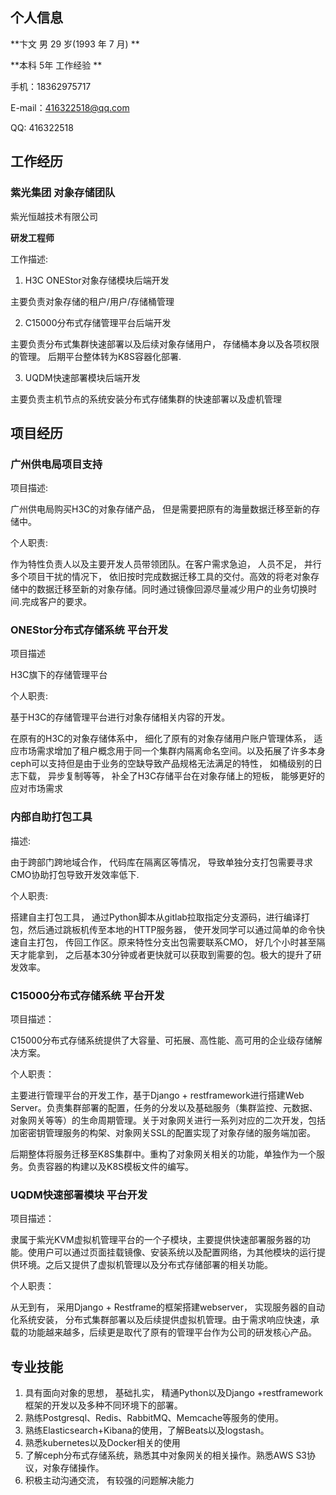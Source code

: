 
## 个人信息

**卞文 男    29 岁(1993 年 7 月)    **

**本科 5年 工作经验 ** 

手机：18362975717 

E-mail：[416322518@qq.com](applewebdata://mailto:416322518@qq.com) 

QQ: 416322518



## 工作经历

### **紫光集团 对象存储团队**

 紫光恒越技术有限公司

**研发工程师**

工作描述:

1. H3C ONEStor对象存储模块后端开发

主要负责对象存储的租户/用户/存储桶管理

2. C15000分布式存储管理平台后端开发

主要负责分布式集群快速部署以及后续对象存储用户， 存储桶本身以及各项权限的管理。
后期平台整体转为K8S容器化部署.

3. UQDM快速部署模块后端开发

主要负责主机节点的系统安装分布式存储集群的快速部署以及虚机管理



## 项目经历



### **广州供电局项目支持**

项目描述:

广州供电局购买H3C的对象存储产品， 但是需要把原有的海量数据迁移至新的存储中。

个人职责:

作为特性负责人以及主要开发人员带领团队。在客户需求急迫， 人员不足， 并行多个项目干扰的情况下， 依旧按时完成数据迁移工具的交付。高效的将老对象存储中的数据迁移至新的对象存储。同时通过镜像回源尽量减少用户的业务切换时间.完成客户的要求。



### **ONEStor分布式存储系统 平台开发**

项目描述

H3C旗下的存储管理平台

个人职责:

基于H3C的存储管理平台进行对象存储相关内容的开发。

在原有的H3C的对象存储体系中， 细化了原有的对象存储用户账户管理体系， 适应市场需求增加了租户概念用于同一个集群内隔离命名空间。以及拓展了许多本身ceph可以支持但是由于业务的空缺导致产品规格无法满足的特性， 如桶级别的日志下载， 异步复制等等， 补全了H3C存储平台在对象存储上的短板， 能够更好的应对市场需求



### **内部自助打包工具**

描述:

由于跨部门跨地域合作， 代码库在隔离区等情况， 导致单独分支打包需要寻求CMO协助打包导致开发效率低下.

个人职责:

搭建自主打包工具， 通过Python脚本从gitlab拉取指定分支源码，进行编译打包，然后通过跳板机传至本地的HTTP服务器， 使开发同学可以通过简单的命令快速自主打包， 传回工作区。原来特性分支出包需要联系CMO， 好几个小时甚至隔天才能拿到， 之后基本30分钟或者更快就可以获取到需要的包。极大的提升了研发效率。



### **C15000分布式存储系统 平台开发**

项目描述：

C15000分布式存储系统提供了大容量、可拓展、高性能、高可用的企业级存储解决方案。

个人职责：

主要进行管理平台的开发工作，基于Django + restframework进行搭建Web Server。负责集群部署的配置，任务的分发以及基础服务（集群监控、元数据、对象网关等等）的生命周期管理。关于对象网关进行一系列对应的二次开发，包括加密密钥管理服务的构架、对象网关SSL的配置实现了对象存储的服务端加密。

后期整体将服务迁移至K8S集群中。重构了对象网关相关的功能，单独作为一个服务。负责容器的构建以及K8S模板文件的编写。



### **UQDM快速部署模块 平台开发**

项目描述：

隶属于紫光KVM虚拟机管理平台的一个子模块，主要提供快速部署服务器的功能。使用户可以通过页面挂载镜像、安装系统以及配置网络，为其他模块的运行提供环境。之后又提供了虚拟机管理以及分布式存储部署的相关功能。



个人职责：

从无到有， 采用Django + Restframe的框架搭建webserver， 实现服务器的自动化系统安装， 分布式集群部署以及后续提供虚拟机管理。由于需求响应快速，承载的功能越来越多，后续更是取代了原有的管理平台作为公司的研发核心产品。




## 专业技能 

1. 具有面向对象的思想， 基础扎实， 精通Python以及Django +restframework框架的开发以及多种不同环境下的部署。
2. 熟练Postgresql、Redis、RabbitMQ、Memcache等服务的使用。
3. 熟练Elasticsearch+Kibana的使用，了解Beats以及logstash。
4. 熟悉kubernetes以及Docker相关的使用
5. 了解ceph分布式存储系统，熟悉其中对象网关的相关操作。熟悉AWS S3协议，对象存储操作。
6. 积极主动沟通交流， 有较强的问题解决能力



